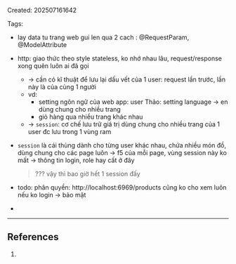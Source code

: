 Created: 202507161642

Tags: 

- lay data tu trang web gui len qua 2 cach : @RequestParam, @ModelAttribute

- http: giao thức theo style stateless, ko nhớ nhau lâu, request/response xong quên luôn ai đã gọi
	- -> cần có kĩ thuật để lưu lại dấu vết của 1 user: request lần trước, lần này là của cùng 1 người
	- vd: 
		- setting ngôn ngữ của web app: user Thảo: setting language -> en dùng  chung cho nhiều trang
		- giỏ hàng qua nhiều trang khác nhau
	- -> `session`: cơ chế lưu trữ giá trị dùng chung cho nhiều trang của 1 user đc lưu trong 1 vùng ram
	
- `session` là cái thùng dành cho từng user khác nhau, chứa nhiều món đồ, dùng chung cho các page luôn  -> f5 của mỗi page, vùng session này ko mất -> thông tin login, role hay cất ở đây
	> ???  vậy thì bao giờ hết 1 session đấy
	
- todo: phân quyền: http://localhost:6969/products cũng ko cho xem luôn nếu ko login -> bảo mật
- 

-----
## References
1.
